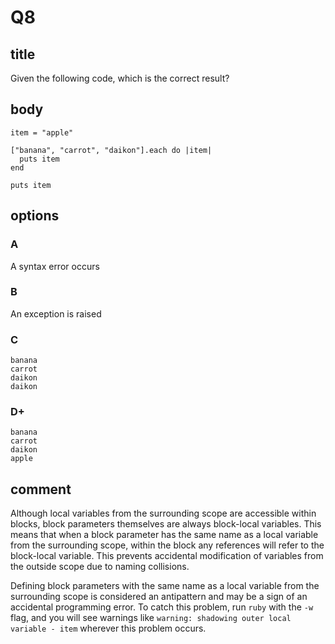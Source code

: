 # Q8

## title

Given the following code, which is the correct result?

## body

```
item = "apple"

["banana", "carrot", "daikon"].each do |item|
  puts item
end

puts item
```

## options

### A

A syntax error occurs

### B

An exception is raised

### C

```
banana
carrot
daikon
daikon
```

### D+

```
banana
carrot
daikon
apple
```

## comment

Although local variables from the surrounding scope are accessible within blocks, block parameters themselves are always block-local variables. This means that when a block parameter has the same name as a local variable from the surrounding scope, within the block any references will refer to the block-local variable. This prevents accidental modification of variables from the outside scope due to naming collisions.

Defining block parameters with the same name as a local variable from the surrounding scope is considered an antipattern and may be a sign of an accidental programming error. To catch this problem, run `ruby` with the `-w` flag, and you will see warnings like `warning: shadowing outer local variable - item` wherever this problem occurs.
